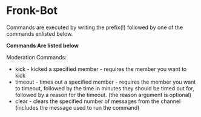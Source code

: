 # Fronk-Bot

Commands are executed by writing the prefix(!) followed by one of the commands enlisted below.

**Commands Are listed below**

Moderation Commands:
* kick - kicked a specified member - requires the member you want to kick
* timeout - times out a specified member - requires the member you want to timeout, followed by the time in minutes they should be timed out for, followed by a reason for the timeout. (the reason argument is optional)
* clear - clears the specified number of messages from the channel (includes the message used to run the command)
